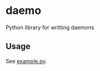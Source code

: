 daemo
=====

Python library for writting daemons

## Usage ##

See [example.py](https://github.com/SPython/daemo/blob/master/example.py).
